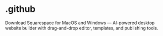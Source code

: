 # .github
Download Squarespace for MacOS and Windows — AI-powered desktop website builder with drag-and-drop editor, templates, and publishing tools.
